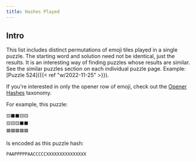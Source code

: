 ```yaml
---
title: Hashes Played
---
```


## Intro
This list includes distinct permutations of emoji tiles played in a single puzzle. The starting word and solution need not be identical, just the results. It is an interesting way of finding puzzles whose results are similar. See the similar puzzles section on each individual puzzle page. Example: [Puzzle 524]({{< ref "w/2022-11-25" >}}).

If you're interested in only the opener row of emoji, check out the [Opener Hashes](/openerhash/) taxonomy.

For example, this puzzle:

```
🟨⬛️⬛️🟨🟨
🟨🟨🟨⬛️⬛️
🟩🟩🟩🟩🟩
```

Is encoded as this puzzle hash:

```
PAAPPPPPAACCCCCXXXXXXXXXXXXXXX
```